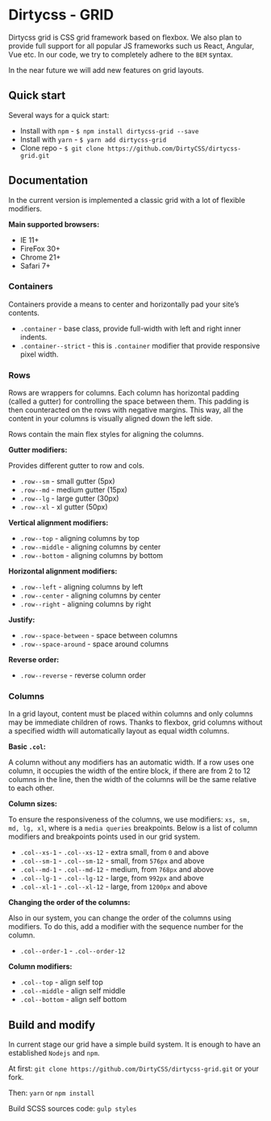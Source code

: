 # Dirtycss - GRID
Dirtycss grid is CSS grid framework based on flexbox. We also plan to provide full support for all popular JS frameworks
such us React, Angular, Vue etc. In our code, we try to completely adhere to the `BEM` syntax.

In the near future we will add new features on grid layouts.

## Quick start
Several ways for a quick start:
* Install with `npm` - `$ npm install dirtycss-grid --save`
* Install with `yarn` - `$ yarn add dirtycss-grid`
* Clone repo - `$ git clone https://github.com/DirtyCSS/dirtycss-grid.git`

## Documentation
In the current version is implemented a classic grid with a lot of flexible modifiers. 

**Main supported browsers:**
* IE 11+
* FireFox 30+
* Chrome 21+
* Safari 7+

### Containers
Containers provide a means to center and horizontally pad your site’s contents. 

* `.container` - base class, provide full-width with left and right inner indents.
* `.container--strict` - this is `.container` modifier that provide responsive pixel width.

### Rows
Rows are wrappers for columns. Each column has horizontal padding (called a gutter) for controlling the space between them. This padding is then counteracted on the rows with negative margins. This way, all the content in your columns is visually aligned down the left side.

Rows contain the main flex styles for aligning the columns.

**Gutter modifiers:**

Provides different gutter to row and cols.

* `.row--sm` - small gutter (5px)
* `.row--md` - medium gutter (15px)
* `.row--lg` - large gutter (30px)
* `.row--xl` - xl gutter (50px)

**Vertical alignment modifiers:**

* `.row--top` - aligning columns by top
* `.row--middle` - aligning columns by center
* `.row--bottom` - aligning columns by bottom

**Horizontal alignment modifiers:**

* `.row--left` - aligning columns by left
* `.row--center` - aligning columns by center
* `.row--right` - aligning columns by right

**Justify:**

* `.row--space-between` - space between columns
* `.row--space-around` - space around columns

**Reverse order:**

* `.row--reverse` - reverse column order

### Columns
In a grid layout, content must be placed within columns and only columns may be immediate children of rows. Thanks to flexbox, grid columns without a specified width will automatically layout as equal width columns.

**Basic `.col`:**

A column without any modifiers has an automatic width. If a row uses one column, it occupies the width of the entire block, if there are from 2 to 12 columns in the line, then the width of the columns will be the same relative to each other.

**Column sizes:**

To ensure the responsiveness of the columns, we use modifiers: `xs, sm, md, lg, xl`, where is a `media queries` breakpoints. Below is a list of column modifiers and breakpoints points used in our grid system.

* `.col--xs-1` - `.col--xs-12` - extra small, from `0` and above
* `.col--sm-1` - `.col--sm-12`  - small, from `576px` and above
* `.col--md-1` - `.col--md-12` - medium, from `768px` and above
* `.col--lg-1` - `.col--lg-12` - large, from `992px` and above
* `.col--xl-1` - `.col--xl-12` - large, from `1200px` and above

**Changing the order of the columns:**

Also in our system, you can change the order of the columns using modifiers. To do this, add a modifier with the sequence number for the column.

* `.col--order-1` - `.col--order-12`

**Column modifiers:**

* `.col--top` - align self top
* `.col--middle` - align self middle
* `.col--bottom` - align self bottom

## Build and modify
In current stage our grid have a simple build system. It is enough to have an established `Nodejs` and `npm`.

At first:
`git clone https://github.com/DirtyCSS/dirtycss-grid.git` or your fork.

Then:
`yarn` or `npm install`

Build SCSS sources code:
`gulp styles`
